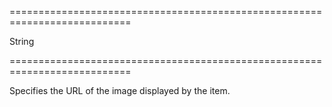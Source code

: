 ===========================================================================
<!--type-->String<!--/type-->
===========================================================================

<!--shortDescription-->
Specifies the URL of the image displayed by the item.
<!--/shortDescription-->

<!--fullDescription-->

<!--/fullDescription-->